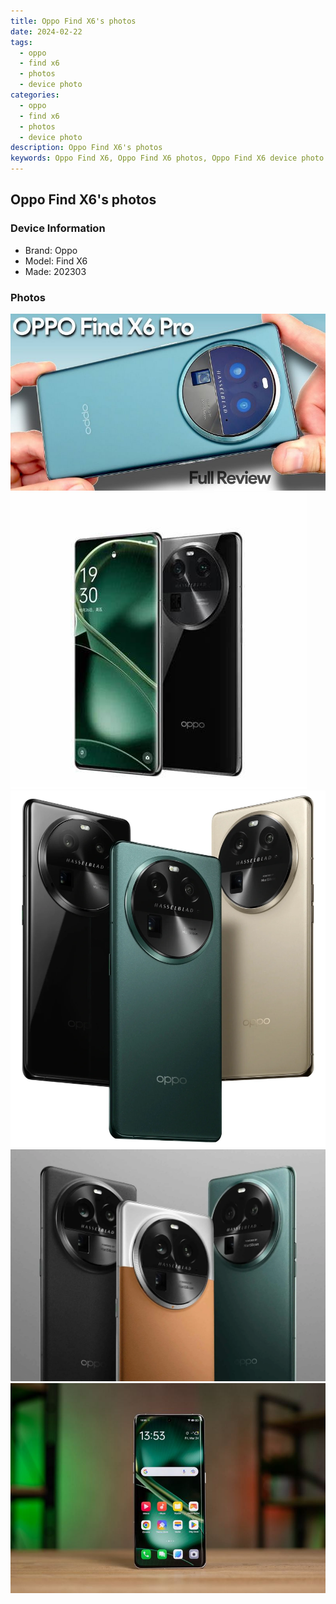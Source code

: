 ```yaml
---
title: Oppo Find X6's photos
date: 2024-02-22
tags: 
  - oppo
  - find x6
  - photos
  - device photo
categories: 
  - oppo
  - find x6
  - photos
  - device photo
description: Oppo Find X6's photos
keywords: Oppo Find X6, Oppo Find X6 photos, Oppo Find X6 device photo
---
```


## Oppo Find X6's photos

### Device Information

- Brand: Oppo
- Model: Find X6
- Made: 202303

### Photos

![/images/best-assets/devices/oppo/oppo-find-x6/1.jpg](/images/best-assets/devices/oppo/oppo-find-x6/1.jpg)
![/images/best-assets/devices/oppo/oppo-find-x6/2.jpg](/images/best-assets/devices/oppo/oppo-find-x6/2.jpg)
![/images/best-assets/devices/oppo/oppo-find-x6/3.jpg](/images/best-assets/devices/oppo/oppo-find-x6/3.jpg)
![/images/best-assets/devices/oppo/oppo-find-x6/4.jpg](/images/best-assets/devices/oppo/oppo-find-x6/4.jpg)
![/images/best-assets/devices/oppo/oppo-find-x6/5.jpg](/images/best-assets/devices/oppo/oppo-find-x6/5.jpg)
